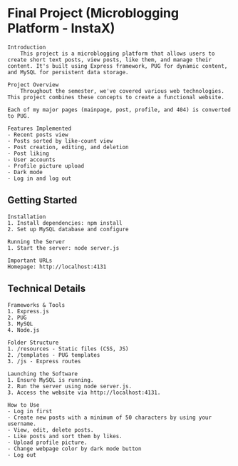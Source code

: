# Final Project (Microblogging Platform - InstaX)
    Introduction
        This project is a microblogging platform that allows users to create short text posts, view posts, like them, and manage their content. It's built using Express framework, PUG for dynamic content, and MySQL for persistent data storage.

    Project Overview
        Throughout the semester, we've covered various web technologies. This project combines these concepts to create a functional website.

    Each of my major pages (mainpage, post, profile, and 404) is converted to PUG.

    Features Implemented
    - Recent posts view
    - Posts sorted by like-count view
    - Post creation, editing, and deletion
    - Post liking
    - User accounts
    - Profile picture upload
    - Dark mode
    - Log in and log out

## Getting Started

    Installation
    1. Install dependencies: npm install
    2. Set up MySQL database and configure 

    Running the Server
    1. Start the server: node server.js

    Important URLs
    Homepage: http://localhost:4131

## Technical Details
    Frameworks & Tools
    1. Express.js
    2. PUG
    3. MySQL
    4. Node.js

    Folder Structure
    1. /resources - Static files (CSS, JS)
    2. /templates - PUG templates
    3. /js - Express routes

    Launching the Software
    1. Ensure MySQL is running.
    2. Run the server using node server.js.
    3. Access the website via http://localhost:4131.

    How to Use
    - Log in first
    - Create new posts with a minimum of 50 characters by using your username.
    - View, edit, delete posts.
    - Like posts and sort them by likes.
    - Upload profile picture.
    - Change webpage color by dark mode button
    - Log out